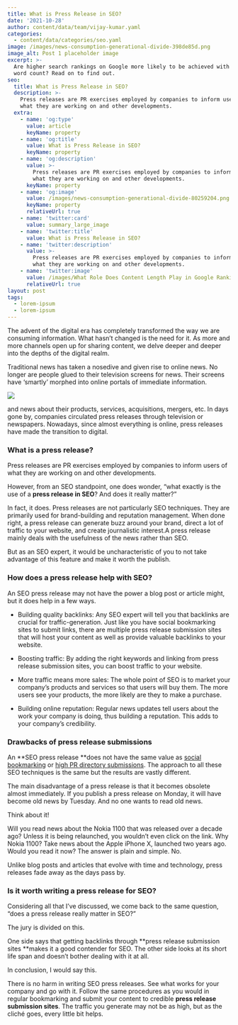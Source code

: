 ```yaml
---
title: What is Press Release in SEO?
date: '2021-10-28'
author: content/data/team/vijay-kumar.yaml
categories:
  - content/data/categories/seo.yaml
image: /images/news-consumption-generational-divide-398de85d.png
image_alt: Post 1 placeholder image
excerpt: >-
  Are higher search rankings on Google more likely to be achieved with a larger
  word count? Read on to find out.
seo:
  title: What is Press Release in SEO?
  description: >-
    Press releases are PR exercises employed by companies to inform users of
    what they are working on and other developments.
  extra:
    - name: 'og:type'
      value: article
      keyName: property
    - name: 'og:title'
      value: What is Press Release in SEO?
      keyName: property
    - name: 'og:description'
      value: >-
        Press releases are PR exercises employed by companies to inform users of
        what they are working on and other developments.
      keyName: property
    - name: 'og:image'
      value: /images/news-consumption-generational-divide-80259204.png
      keyName: property
      relativeUrl: true
    - name: 'twitter:card'
      value: summary_large_image
    - name: 'twitter:title'
      value: What is Press Release in SEO?
    - name: 'twitter:description'
      value: >-
        Press releases are PR exercises employed by companies to inform users of
        what they are working on and other developments.
    - name: 'twitter:image'
      value: /images/What Role Does Content Length Play in Google Rankings (1).jpg
      relativeUrl: true
layout: post
tags:
  - lorem-ipsum
  - lorem-ipsum
---
```

The advent of the digital era has completely transformed the way we are consuming information. What hasn’t changed is the need for it. As more and more channels open up for sharing content, we delve deeper and deeper into the depths of the digital realm.

Traditional news has taken a nosedive and given rise to online news. No longer are people glued to their television screens for news. Their screens have ‘smartly’ morphed into online portals of immediate information.

![](/images/news-consumption-generational-divide.png)

and news about their products, services, acquisitions, mergers, etc. In days gone by, companies circulated press releases through television or newspapers. Nowadays, since almost everything is online, press releases have made the transition to digital.

### What is a press release?

Press releases are PR exercises employed by companies to inform users of what they are working on and other developments.

However, from an SEO standpoint, one does wonder, “what exactly is the use of a **press release in SEO**? And does it really matter?”

In fact, it does. Press releases are not particularly SEO techniques. They are primarily used for brand-building and reputation management. When done right, a press release can generate buzz around your brand, direct a lot of traffic to your website, and create journalistic interest.A press release mainly deals with the usefulness of the news rather than SEO.

But as an SEO expert, it would be uncharacteristic of you to not take advantage of this feature and make it worth the publish.

### How does a press release help with SEO?

An SEO press release may not have the power a blog post or article might, but it does help in a few ways.

*   Building quality backlinks: Any SEO expert will tell you that backlinks are crucial for traffic-generation. Just like you have social bookmarking sites to submit links, there are multiple press release submission sites that will host your content as well as provide valuable backlinks to your website.

*   Boosting traffic: By adding the right keywords and linking from press release submission sites, you can boost traffic to your website.

*   More traffic means more sales: The whole point of SEO is to market your company’s products and services so that users will buy them. The more users see your products, the more likely are they to make a purchase.

*   Building online reputation: Regular news updates tell users about the work your company is doing, thus building a reputation. This adds to your company’s credibility.

### Drawbacks of press release submissions

An **SEO press release **does not have the same value as [social bookmarking](https://digivijay.in/2019/10/06/what-is-social-bookmarking-in-seo/) or [high PR directory submissions](https://digivijay.in/2019/02/12/high-pr-directory-sites/). The approach to all these SEO techniques is the same but the results are vastly different.

The main disadvantage of a press release is that it becomes obsolete almost immediately. If you publish a press release on Monday, it will have become old news by Tuesday. And no one wants to read old news.

Think about it!

Will you read news about the Nokia 1100 that was released over a decade ago? Unless it is being relaunched, you wouldn’t even click on the link. Why Nokia 1100? Take news about the Apple iPhone X, launched two years ago. Would you read it now? The answer is plain and simple. No.

Unlike blog posts and articles that evolve with time and technology, press releases fade away as the days pass by.

### Is it worth writing a press release for SEO?

Considering all that I’ve discussed, we come back to the same question, “does a press release really matter in SEO?”

The jury is divided on this.

One side says that getting backlinks through **press release submission sites **makes it a good contender for SEO. The other side looks at its short life span and doesn’t bother dealing with it at all.

In conclusion, I would say this.

There is no harm in writing SEO press releases. See what works for your company and go with it. Follow the same procedures as you would in regular bookmarking and submit your content to credible **press release submission sites**. The traffic you generate may not be as high, but as the cliché goes, every little bit helps.







